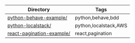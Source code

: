 |Directory|Tags|
|---|---|
|[python-behave-example/](python-behave-example/)|python,behave,bdd|
|[python-localstack/](python-localstack/)|python,localstack,AWS|
|[react-pagination-example/](react-pagination-example/)|react,pagination|
